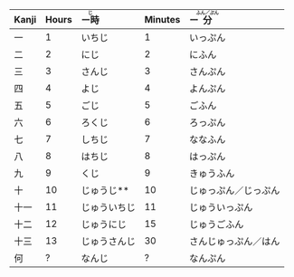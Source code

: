 | Kanji | Hours | <ruby><rb>ー時</rb><rt>じ</rt></ruby>  | Minutes | ー<ruby><rb>分</rb><rt>ふん／ぷん</rt></ruby>  |
| :---- | :---- | :--------- | :------ | :----------------- |
| 一     | 1     | いちじ        | 1       | いっぷん               |
| 二     | 2     | にじ         | 2       | にふん                |
| 三     | 3     | さんじ        | 3       | さんぷん               |
| 四     | 4     | よじ         | 4       | よんぷん               |
| 五     | 5     | ごじ         | 5       | ごふん                |
| 六     | 6     | ろくじ        | 6       | ろっぷん               |
| 七     | 7     | しちじ        | 7       | ななふん               |
| 八     | 8     | はちじ        | 8       | はっぷん               |
| 九     | 9     | くじ         | 9       | きゅうふん              |
| 十     | 10    | じゅうじ**   | 10      | じゅっぷん／じっぷん         |
| 十一    | 11    | じゅういちじ | 11      | じゅういっぷん            |
| 十二    | 12    | じゅうにじ  | 15      | じゅうごふん  |
| 十三    | 13    | じゅうさんじ | 30      | さんじゅっぷん／はん |
| 何     | ?     | なんじ        | ?       | なんぷん               |
